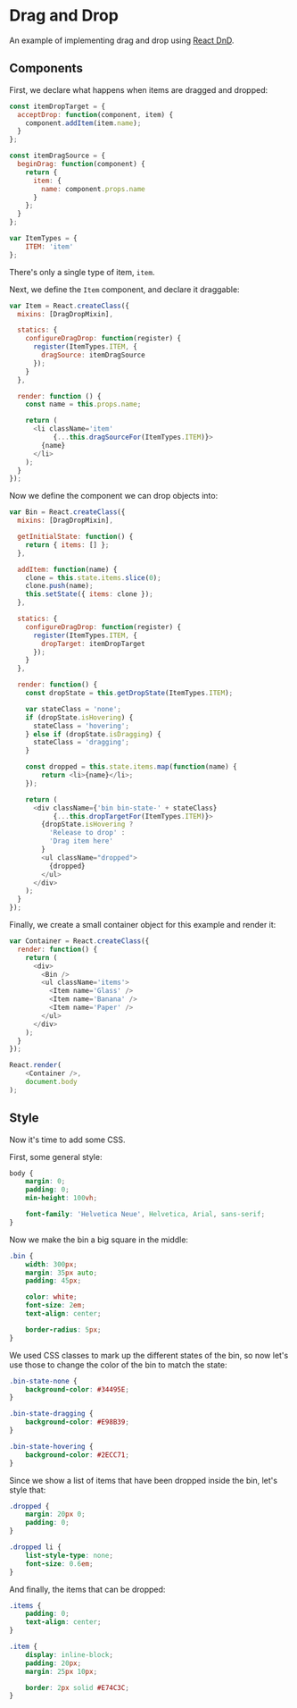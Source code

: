 # Drag and Drop

An example of implementing drag and drop using [React DnD][dnd].

[dnd]: https://github.com/gaearon/react-dnd

## Components

First, we declare what happens when items are dragged and dropped:

```js
const itemDropTarget = {
  acceptDrop: function(component, item) {
    component.addItem(item.name);
  }
};

const itemDragSource = {
  beginDrag: function(component) {
    return {
      item: {
        name: component.props.name
      }
    };
  }
};

var ItemTypes = {
    ITEM: 'item'
};
```

There's only a single type of item, `item`.

Next, we define the `Item` component, and declare it draggable:

```js
var Item = React.createClass({
  mixins: [DragDropMixin],

  statics: {
    configureDragDrop: function(register) {
      register(ItemTypes.ITEM, {
        dragSource: itemDragSource
      });
    }
  },

  render: function () {
    const name = this.props.name;

    return (
      <li className='item'
           {...this.dragSourceFor(ItemTypes.ITEM)}>
        {name}
      </li>
    );
  }
});
```

Now we define the component we can drop objects into:

```js
var Bin = React.createClass({
  mixins: [DragDropMixin],

  getInitialState: function() {
    return { items: [] };
  },

  addItem: function(name) {
    clone = this.state.items.slice(0);
    clone.push(name);
    this.setState({ items: clone });
  },

  statics: {
    configureDragDrop: function(register) {
      register(ItemTypes.ITEM, {
        dropTarget: itemDropTarget
      });
    }
  },

  render: function() {
    const dropState = this.getDropState(ItemTypes.ITEM);

    var stateClass = 'none';
    if (dropState.isHovering) {
      stateClass = 'hovering';
    } else if (dropState.isDragging) {
      stateClass = 'dragging';
    }

    const dropped = this.state.items.map(function(name) {
        return <li>{name}</li>;
    });

    return (
      <div className={'bin bin-state-' + stateClass}
           {...this.dropTargetFor(ItemTypes.ITEM)}>
        {dropState.isHovering ?
          'Release to drop' :
          'Drag item here'
        }
        <ul className="dropped">
          {dropped}
        </ul>
      </div>
    );
  }
});
```

Finally, we create a small container object for this example and render it:

```js
var Container = React.createClass({
  render: function() {
    return (
      <div>
        <Bin />
        <ul className='items'>
          <Item name='Glass' />
          <Item name='Banana' />
          <Item name='Paper' />
        </ul>
      </div>
    );
  }
});

React.render(
    <Container />,
    document.body
);
```

## Style

Now it's time to add some CSS.

First, some general style:

```css
body {
    margin: 0;
    padding: 0;
    min-height: 100vh;

    font-family: 'Helvetica Neue', Helvetica, Arial, sans-serif;
}
```

Now we make the bin a big square in the middle:

```css
.bin {
    width: 300px;
    margin: 35px auto;
    padding: 45px;

    color: white;
    font-size: 2em;
    text-align: center;

    border-radius: 5px;
}
```

We used CSS classes to mark up the different states of the bin, so now let's use
those to change the color of the bin to match the state:

```css
.bin-state-none {
    background-color: #34495E;
}

.bin-state-dragging {
    background-color: #E98B39;
}

.bin-state-hovering {
    background-color: #2ECC71;
}
```

Since we show a list of items that have been dropped inside the bin, let's style
that:

```css
.dropped {
    margin: 20px 0;
    padding: 0;
}

.dropped li {
    list-style-type: none;
    font-size: 0.6em;
}
```

And finally, the items that can be dropped:

```css
.items {
    padding: 0;
    text-align: center;
}

.item {
    display: inline-block;
    padding: 20px;
    margin: 25px 10px;

    border: 2px solid #E74C3C;
}
```
